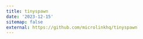 ```yaml
---
title: tinyspawn
date: '2023-12-15'
sitemap: false
external: https://github.com/microlinkhq/tinyspawn
---
```

